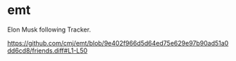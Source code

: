 # emt
Elon Musk following Tracker.

https://github.com/cmj/emt/blob/9e402f966d5d64ed75e629e97b90ad51a0dd6cd8/friends.diff#L1-L50
